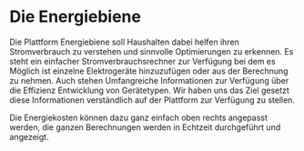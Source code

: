 # Die Energiebiene

Die Plattform Energiebiene soll Haushalten dabei helfen ihren Stromverbrauch zu verstehen und sinnvolle Optimierungen zu erkennen. Es steht ein einfacher Stromverbrauchsrechner zur Verfügung bei dem es Möglich ist einzelne Elektrogeräte hinzuzufügen oder aus der Berechnung zu nehmen. Auch stehen Umfangreiche Informationen zur Verfügung über die Effizienz Entwicklung von Gerätetypen. Wir haben uns das Ziel gesetzt diese Informationen verständlich auf der Plattform zur Verfügung zu stellen.

Die Energiekosten können dazu ganz einfach oben rechts angepasst werden, die ganzen Berechnungen werden in Echtzeit durchgeführt und angezeigt.